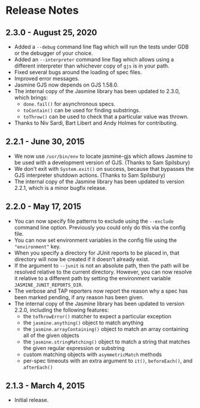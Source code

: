 # Release Notes

## 2.3.0 - August 25, 2020

- Added a `--debug` command line flag which will run the tests under GDB or the debugger of your choice.
- Added an `--interpreter` command line flag which allows using a different interpreter than whichever copy of `gjs` is in your path.
- Fixed several bugs around the loading of spec files.
- Improved error messages.
- Jasmine GJS now depends on GJS 1.58.0.
- The internal copy of the Jasmine library has been updated to 2.3.0, which brings:
  - `done.fail()` for asynchronous specs.
  - `toContain()` can be used for finding substrings.
  - `toThrow()` can be used to check that a particular value was thrown.
- Thanks to Niv Sardi, Bart Libert and Andy Holmes for contributing.

## 2.2.1 - June 30, 2015

- We now use `/usr/bin/env` to locate jasmine-gjs which allows Jasmine to be used with a development version of GJS. (Thanks to Sam Spilsbury)
- We don't exit with `System.exit()` on success, because that bypasses the GJS interpreter shutdown actions. (Thanks to Sam Spilsbury)
- The internal copy of the Jasmine library has been updated to version 2.2.1, which is a minor bugfix release.

## 2.2.0 - May 17, 2015

- You can now specify file patterns to exclude using the `--exclude`
  command line option.
  Previously you could only do this via the config file.
- You can now set environment variables in the config file using the
  `"environment"` key.
- When you specify a directory for JUnit reports to be placed in, that
  directory will now be created if it doesn't already exist.
- If the argument to `--junit` is not an absolute path, then the path
  will be resolved relative to the current directory.
  However, you can now resolve it relative to a different path by
  setting the environment variable `JASMINE_JUNIT_REPORTS_DIR`.
- The verbose and TAP reporters now report the reason why a spec has
  been marked pending, if any reason has been given.
- The internal copy of the Jasmine library has been updated to version
  2.2.0, including the following features:
  - the `toThrowError()` matcher to expect a particular exception
  - the `jasmine.anything()` object to match anything
  - the `jasmine.arrayContaining()` object to match an array containing
    all of the given objects
  - the `jasmine.stringMatching()` object to match a string that matches
    the given regular expression or substring
  - custom matching objects with `asymmetricMatch` methods
  - per-spec timeouts with an extra argument to `it()`, `beforeEach()`,
    and `afterEach()`

## 2.1.3 - March 4, 2015

- Initial release.